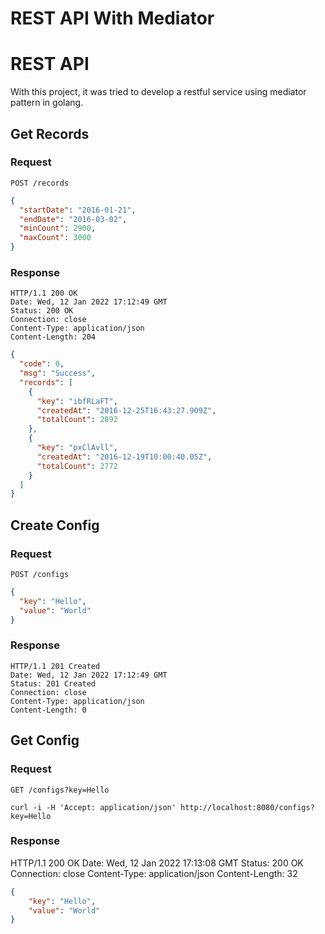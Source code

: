 # REST API With Mediator

# REST API

With this project, it was tried to develop a restful service using mediator pattern in golang.

## Get Records

### Request

`POST /records`

```json
{
  "startDate": "2016-01-21",
  "endDate": "2016-03-02",
  "minCount": 2900,
  "maxCount": 3000
}
```

### Response

```
HTTP/1.1 200 OK
Date: Wed, 12 Jan 2022 17:12:49 GMT
Status: 200 OK
Connection: close
Content-Type: application/json
Content-Length: 204
```

```json
{
  "code": 0,
  "msg": "Success",
  "records": [
    {
      "key": "ibfRLaFT",
      "createdAt": "2016-12-25T16:43:27.909Z",
      "totalCount": 2892
    },
    {
      "key": "pxClAvll",
      "createdAt": "2016-12-19T10:00:40.05Z",
      "totalCount": 2772
    }
  ]
}
```

## Create Config

### Request

`POST /configs`

```json
{
  "key": "Hello",
  "value": "World"
}
```
### Response
```
HTTP/1.1 201 Created
Date: Wed, 12 Jan 2022 17:12:49 GMT
Status: 201 Created
Connection: close
Content-Type: application/json
Content-Length: 0
```

## Get Config

### Request

`GET /configs?key=Hello`

    curl -i -H 'Accept: application/json' http://localhost:8080/configs?key=Hello

### Response

HTTP/1.1 200 OK
Date: Wed, 12 Jan 2022 17:13:08 GMT
Status: 200 OK
Connection: close
Content-Type: application/json
Content-Length: 32

```json
{
    "key": "Hello",
    "value": "World"
}
```
